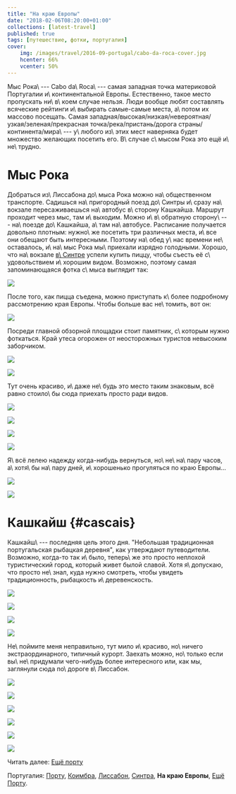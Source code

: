 ```yaml
---
title: "На краю Европы"
date: "2018-02-06T08:20:00+01:00"
collections: [latest-travel]
published: true
tags: [путешествие, фотки, португалия]
cover:
    img: /images/travel/2016-09-portugal/cabo-da-roca-cover.jpg
    hcenter: 66%
    vcenter: 50%
---
```


Мыс Рока\ --- Cabo da\ Roca\ --- самая западная точка материковой
Португалии и\ континентальной Европы. Естественно, такое место
пропускать ни\ в\ коем случае нельзя. Люди вообще любят составлять
всяческие рейтинги и\ выбирать самые-самые места, а\ потом их массово
посещать. Самая западная/высокая/низкая/невероятная/узкая/зеленая/прекрасная
точка/река/пристань/дорога страны/континента/мира\ --- у\ любого
из\ этих мест наверняка будет множество желающих посетить его. В\ случае
с\ мысом Рока это ещё и\ не\ трудно.

<!--more-->

# Мыс Рока

Добраться из\ Лиссабона до\ мыса Рока можно на\ общественном транспорте.
Садишься на\ пригородный поезд до\ Синтры и\ сразу на\ вокзале
пересаживаешься на\ автобус в\ сторону Кашкайша. Маршрут проходит через
мыс, там и\ выходим. Можно и\ в\ обратную сторону\ --- на\ поезде
до\ Кашкайша, а\ там на\ автобусе. Расписание получается довольно
плотным: нужно\ же посетить три различных места, и\ все они обещают быть
интересными. Поэтому на\ обед у\ нас времени не\ оставалось, и\ на\ мыс
Рока мы\ приехали изрядно голодными. Хорошо, что на\ вокзале
[в\ Синтре][sintra] успели купить пиццу, чтобы съесть её
с\ удовольствием и\ хорошим видом. Возможно, поэтому самая
запоминающаяся фотка с\ мыса выглядит так:

![](/images/travel/2016-09-portugal/cabo-da-roca-food.jpg)

После того, как пицца съедена, можно приступать к\ более подробному
рассмотрению края Европы. Чтобы больше вас не\ томить, вот он:

![](/images/travel/2016-09-portugal/cabo-da-roca-edge.jpg)

Посреди главной обзорной площадки стоит памятник, с\ которым нужно
фоткаться. Край утеса огорожен от неосторожных туристов невысоким
заборчиком.

![](/images/travel/2016-09-portugal/cabo-da-roca-tourists-1.jpg)

![](/images/travel/2016-09-portugal/cabo-da-roca-tourists-2.jpg)

Тут очень красиво, и\ даже не\ будь это место таким знаковым, всё равно
стоило\ бы сюда приехать просто ради видов.

![](/images/travel/2016-09-portugal/cabo-da-roca-view-1.jpg)

![](/images/travel/2016-09-portugal/cabo-da-roca-view-2.jpg)

![](/images/travel/2016-09-portugal/cabo-da-roca-view-3.jpg)

![](/images/travel/2016-09-portugal/cabo-da-roca-view-4.jpg)

Я\ всё лелею надежду когда-нибудь вернуться, но\ не\ на\ пару часов,
а\ хотя\ бы на\ пару дней, и\ хорошенько прогуляться по краю Европы...

![](/images/travel/2016-09-portugal/cabo-da-roca-walk.jpg)

![](/images/travel/2016-09-portugal/cabo-da-roca-cover.jpg)

# Кашкайш {#cascais}

Кашкайш\ --- последняя цель этого дня. "Небольшая традиционная
португальская рыбацкая деревня", как утверждают путеводители. Возможно,
когда-то так и\ было, теперь\ же это просто неплохой туристический
город, который живет былой славой. Хотя я\ допускаю, что просто
не\ знал, куда нужно смотреть, чтобы увидеть традиционность, рыбацкость
и\ деревенскость.

![](/images/travel/2016-09-portugal/cascais-street-1.jpg)

![](/images/travel/2016-09-portugal/cascais-street-2.jpg)

![](/images/travel/2016-09-portugal/cascais-street-3.jpg)

![](/images/travel/2016-09-portugal/cascais-street-4.jpg)

Не\ поймите меня неправильно, тут мило и\ красиво, но\ ничего
экстраординарного, типичный курорт. Заехать можно, но\ только если
вы\ не\ придумали чего-нибудь более интересного или, как мы, заглянули
сюда по\ дороге в\ Лиссабон.

![](/images/travel/2016-09-portugal/cascais-nice-1.jpg)

![](/images/travel/2016-09-portugal/cascais-nice-2.jpg)

![](/images/travel/2016-09-portugal/cascais-nice-3.jpg)

![](/images/travel/2016-09-portugal/cascais-nice-4.jpg)

![](/images/travel/2016-09-portugal/cascais-nice-5.jpg)

![](/images/travel/2016-09-portugal/cascais-nice-6.jpg)

Читать далее: [Ещё порту](/post/porto-2/)

Португалия:
[Порту](/post/porto-1/),
[Коимбра](/post/coimbra/),
[Лиссабон](/post/lisbon/),
[Синтра](/post/sintra/),
**На краю Европы**,
[Ещё Порту](/post/porto-2/).

[sintra]: /post/sintra/
